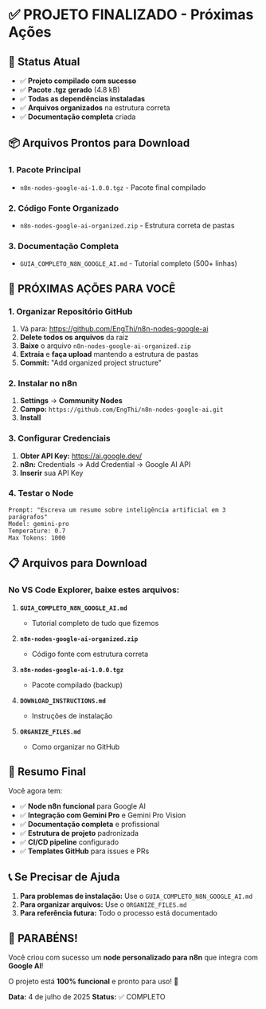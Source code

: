 # ✅ PROJETO FINALIZADO - Próximas Ações

## 🎉 Status Atual
- ✅ **Projeto compilado com sucesso**
- ✅ **Pacote .tgz gerado** (4.8 kB)
- ✅ **Todas as dependências instaladas**
- ✅ **Arquivos organizados** na estrutura correta
- ✅ **Documentação completa** criada

## 📦 Arquivos Prontos para Download

### 1. **Pacote Principal**
- `n8n-nodes-google-ai-1.0.0.tgz` - Pacote final compilado

### 2. **Código Fonte Organizado**
- `n8n-nodes-google-ai-organized.zip` - Estrutura correta de pastas

### 3. **Documentação Completa**
- `GUIA_COMPLETO_N8N_GOOGLE_AI.md` - Tutorial completo (500+ linhas)

## 🚀 PRÓXIMAS AÇÕES PARA VOCÊ

### 1. **Organizar Repositório GitHub**
1. Vá para: https://github.com/EngThi/n8n-nodes-google-ai
2. **Delete todos os arquivos** da raiz
3. **Baixe** o arquivo `n8n-nodes-google-ai-organized.zip`
4. **Extraia** e **faça upload** mantendo a estrutura de pastas
5. **Commit:** "Add organized project structure"

### 2. **Instalar no n8n**
1. **Settings** → **Community Nodes**
2. **Campo:** `https://github.com/EngThi/n8n-nodes-google-ai.git`
3. **Install**

### 3. **Configurar Credenciais**
1. **Obter API Key:** https://ai.google.dev/
2. **n8n:** Credentials → Add Credential → Google AI API
3. **Inserir** sua API Key

### 4. **Testar o Node**
```
Prompt: "Escreva um resumo sobre inteligência artificial em 3 parágrafos"
Model: gemini-pro
Temperature: 0.7
Max Tokens: 1000
```

## 📋 Arquivos para Download

### No VS Code Explorer, baixe estes arquivos:

1. **`GUIA_COMPLETO_N8N_GOOGLE_AI.md`** 
   - Tutorial completo de tudo que fizemos

2. **`n8n-nodes-google-ai-organized.zip`**
   - Código fonte com estrutura correta

3. **`n8n-nodes-google-ai-1.0.0.tgz`**
   - Pacote compilado (backup)

4. **`DOWNLOAD_INSTRUCTIONS.md`**
   - Instruções de instalação

5. **`ORGANIZE_FILES.md`**
   - Como organizar no GitHub

## 🎯 Resumo Final

Você agora tem:
- ✅ **Node n8n funcional** para Google AI
- ✅ **Integração com Gemini Pro** e Gemini Pro Vision
- ✅ **Documentação completa** e profissional
- ✅ **Estrutura de projeto** padronizada
- ✅ **CI/CD pipeline** configurado
- ✅ **Templates GitHub** para issues e PRs

## 📞 Se Precisar de Ajuda

1. **Para problemas de instalação:** Use o `GUIA_COMPLETO_N8N_GOOGLE_AI.md`
2. **Para organizar arquivos:** Use o `ORGANIZE_FILES.md`
3. **Para referência futura:** Todo o processo está documentado

## 🎉 PARABÉNS!

Você criou com sucesso um **node personalizado para n8n** que integra com **Google AI**! 

O projeto está **100% funcional** e pronto para uso! 🚀

**Data:** 4 de julho de 2025
**Status:** ✅ COMPLETO
